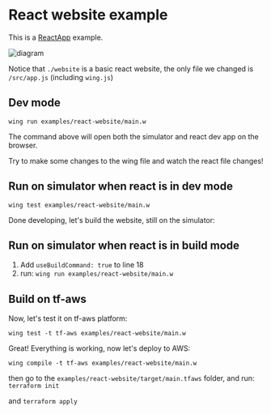 # React website example

This is a [ReactApp](https://www.winglang.io/docs/standard-library/ex/react-app) example. 

![diagram](./diagram.png)

Notice that `./website` is a basic react website, the only file we changed is `/src/app.js` (including `wing.js`) 

## Dev mode

`wing run examples/react-website/main.w`

The command above will open both the simulator and react dev app on the browser.

Try to make some changes to the wing file and watch the react file changes!

## Run on simulator when react is in dev mode

`wing test examples/react-website/main.w`

Done developing, let's build the website, still on the simulator:

## Run on simulator when react is in build mode

1. Add `useBuildCommand: true` to line 18
2. run:
`wing run examples/react-website/main.w`

## Build on tf-aws

Now, let's test it on tf-aws platform:

`wing test -t tf-aws examples/react-website/main.w`

Great! Everything is working, now let's deploy to AWS:

`wing compile -t tf-aws examples/react-website/main.w`

then go to the `examples/react-website/target/main.tfaws` folder, and run:
`terraform init`

and
`terraform apply`

